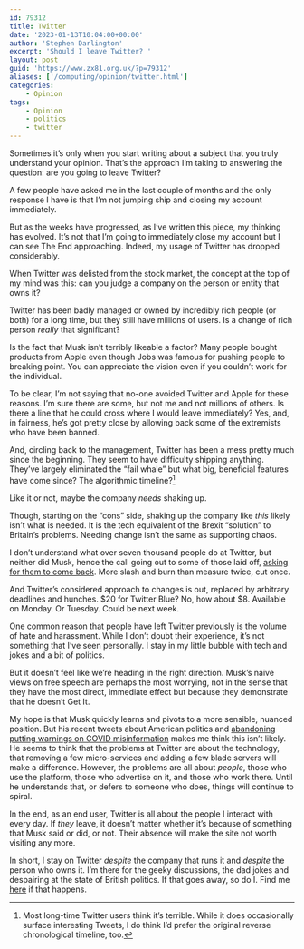 ```yaml
---
id: 79312
title: Twitter
date: '2023-01-13T10:04:00+00:00'
author: 'Stephen Darlington'
excerpt: 'Should I leave Twitter? '
layout: post
guid: 'https://www.zx81.org.uk/?p=79312'
aliases: ['/computing/opinion/twitter.html']
categories:
    - Opinion
tags:
    - Opinion
    - politics
    - twitter
---
```


Sometimes it’s only when you start writing about a subject that you truly understand your opinion. That’s the approach I’m taking to answering the question: are you going to leave Twitter?

A few people have asked me in the last couple of months and the only response I have is that I’m not jumping ship and closing my account immediately.

But as the weeks have progressed, as I’ve written this piece, my thinking has evolved. It’s not that I’m going to immediately close my account but I can see The End approaching. Indeed, my usage of Twitter has dropped considerably.

When Twitter was delisted from the stock market, the concept at the top of my mind was this: can you judge a company on the person or entity that owns it?

Twitter has been badly managed or owned by incredibly rich people (or both) for a long time, but they still have millions of users. Is a change of rich person *really* that significant?

Is the fact that Musk isn’t terribly likeable a factor? Many people bought products from Apple even though Jobs was famous for pushing people to breaking point. You can appreciate the vision even if you couldn’t work for the individual.

To be clear, I’m not saying that no-one avoided Twitter and Apple for these reasons. I’m sure there are some, but not me and not millions of others. Is there a line that he could cross where I would leave immediately? Yes, and, in fairness, he’s got pretty close by allowing back some of the extremists who have been banned.

And, circling back to the management, Twitter has been a mess pretty much since the beginning. They seem to have difficulty shipping anything. They’ve largely eliminated the “fail whale” but what big, beneficial features have come since? The algorithmic timeline?[^1]

Like it or not, maybe the company *needs* shaking up.

Though, starting on the “cons” side, shaking up the company like *this* likely isn’t what is needed. It is the tech equivalent of the Brexit “solution” to Britain’s problems. Needing change isn’t the same as supporting chaos.

I don’t understand what over seven thousand people do at Twitter, but neither did Musk, hence the call going out to some of those laid off, [asking for them to come back](https://arstechnica.com/tech-policy/2022/11/musk-led-twitter-laid-off-some-employees-by-mistake-asks-them-to-come-back/). More slash and burn than measure twice, cut once.

And Twitter’s considered approach to changes is out, replaced by arbitrary deadlines and hunches. $20 for Twitter Blue? No, how about $8. Available on Monday. Or Tuesday. Could be next week.

One common reason that people have left Twitter previously is the volume of hate and harassment. While I don’t doubt their experience, it’s not something that I’ve seen personally. I stay in my little bubble with tech and jokes and a bit of politics.

But it doesn’t feel like we’re heading in the right direction. Musk’s naive views on free speech are perhaps the most worrying, not in the sense that they have the most direct, immediate effect but because they demonstrate that he doesn’t Get It.

My hope is that Musk quickly learns and pivots to a more sensible, nuanced position. But his recent tweets about American politics and [abandoning putting warnings on COVID misinformation](https://arstechnica.com/?p=1900693) makes me think this isn’t likely. He seems to think that the problems at Twitter are about the technology, that removing a few micro-services and adding a few blade servers will make a difference. However, the problems are all about *people*, those who use the platform, those who advertise on it, and those who work there. Until he understands that, or defers to someone who does, things will continue to spiral.

In the end, as an end user, Twitter is all about the people I interact with every day. If *they* leave, it doesn’t matter whether it’s because of something that Musk said or did, or not. Their absence will make the site not worth visiting any more.

In short, I stay on Twitter *despite* the company that runs it and *despite* the person who owns it. I’m there for the geeky discussions, the dad jokes and despairing at the state of British politics. If that goes away, so do I. Find me [here](https://mas.to/@sdarlington) if that happens.

[^1]: Most long-time Twitter users think it’s terrible. While it does occasionally surface interesting Tweets, I do think I’d prefer the original reverse chronological timeline, too.
